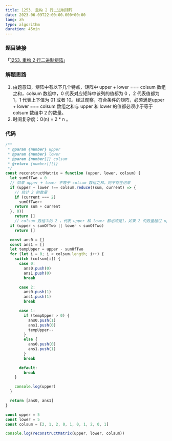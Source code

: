 ```yaml
---
title: 1253. 重构 2 行二进制矩阵
date: 2023-06-09T22:00:00.000+00:00
lang: zh
type: algorithm
duration: 45min
---
```


### 题目链接

「[1253. 重构 2 行二进制矩阵](https://leetcode.cn/problems/reconstruct-a-2-row-binary-matrix/description/)」

### 解题思路

1. 由题意知，矩阵中有以下几个特点，矩阵中 upper + lower === colsum 数组之和，colsum 数组中，0 代表对应矩阵中该列的值都为 0 ，2 代表值都为 1，1 代表上下值为 01 或者 10。经过观察，符合条件的矩阵，必须满足upper + lower === colsum 数组之和与 upper 和 lower 的值都必须小于等于 colsum 数组中 2 的数量。
2. 时间复杂度：O(n) = 2 * n 。

### 代码

```js
/**
 * @param {number} upper
 * @param {number} lower
 * @param {number[]} colsum
 * @return {number[][]}
 */
const reconstructMatrix = function (upper, lower, colsum) {
  let sumOfTwo = 0
  // 如果 upper + lower 不等于 colsum 数组之和，则不存在结果
  if (upper + lower !== colsum.reduce((sum, current) => {
    // 统计 2 的数量
    if (current === 2)
      sumOfTwo++
    return sum + current
  }, 0))
    return []
    // colsum 数组中的 2 ，代表 upper 和 lower 都必须是1，如果 2 的数量超过 upper 数量，说明不存在结果
  if (upper < sumOfTwo || lower < sumOfTwo)
    return []

  const ans0 = []
  const ans1 = []
  let tempUpper = upper - sumOfTwo
  for (let i = 0; i < colsum.length; i++) {
    switch (colsum[i]) {
      case 0:
        ans0.push(0)
        ans1.push(0)
        break

      case 2:
        ans0.push(1)
        ans1.push(1)
        break

      case 1:
        if (tempUpper > 0) {
          ans0.push(1)
          ans1.push(0)
          tempUpper--
        }
        else {
          ans0.push(0)
          ans1.push(1)
        }
        break

      default:
        break
    }

    console.log(upper)
  }

  return [ans0, ans1]
}

const upper = 5
const lower = 5
const colsum = [2, 1, 2, 0, 1, 0, 1, 2, 0, 1]

console.log(reconstructMatrix(upper, lower, colsum))
```

